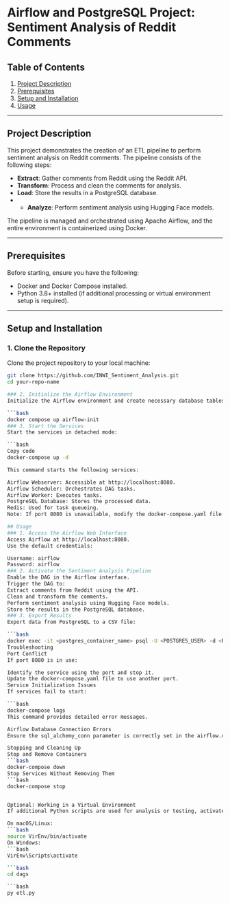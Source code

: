 # Airflow and PostgreSQL Project: Sentiment Analysis of Reddit Comments

## Table of Contents
1. [Project Description](#project-description)
2. [Prerequisites](#prerequisites)
3. [Setup and Installation](#setup-and-installation)
4. [Usage](#usage)

---

## Project Description
This project demonstrates the creation of an ETL pipeline to perform sentiment analysis on Reddit comments. The pipeline consists of the following steps:
- **Extract**: Gather comments from Reddit using the Reddit API.
- **Transform**: Process and clean the comments for analysis.
- **Load**: Store the results in a PostgreSQL database.
- - **Analyze**: Perform sentiment analysis using Hugging Face models.


The pipeline is managed and orchestrated using Apache Airflow, and the entire environment is containerized using Docker.

---

## Prerequisites
Before starting, ensure you have the following:
- Docker and Docker Compose installed.
- Python 3.8+ installed (if additional processing or virtual environment setup is required).

---

## Setup and Installation

### 1. Clone the Repository
Clone the project repository to your local machine:
```bash
git clone https://github.com/INWI_Sentiment_Analysis.git
cd your-repo-name

### 2. Initialize the Airflow Environment
Initialize the Airflow environment and create necessary database tables:

```bash
docker compose up airflow-init
### 3. Start the Services
Start the services in detached mode:

```bash
Copy code
docker-compose up -d

This command starts the following services:

Airflow Webserver: Accessible at http://localhost:8080.
Airflow Scheduler: Orchestrates DAG tasks.
Airflow Worker: Executes tasks.
PostgreSQL Database: Stores the processed data.
Redis: Used for task queueing.
Note: If port 8080 is unavailable, modify the docker-compose.yaml file to change the port configuration.

## Usage
### 1. Access the Airflow Web Interface
Access Airflow at http://localhost:8080.
Use the default credentials:

Username: airflow
Password: airflow
### 2. Activate the Sentiment Analysis Pipeline
Enable the DAG in the Airflow interface.
Trigger the DAG to:
Extract comments from Reddit using the API.
Clean and transform the comments.
Perform sentiment analysis using Hugging Face models.
Store the results in the PostgreSQL database.
### 3. Export Results
Export data from PostgreSQL to a CSV file:

```bash
docker exec -it <postgres_container_name> psql -U <POSTGRES_USER> -d <POSTGRES_DB> -c "COPY (SELECT * FROM sentiment_analysis_results) TO STDOUT WITH CSV HEADER" > results.csv
Troubleshooting
Port Conflict
If port 8080 is in use:

Identify the service using the port and stop it.
Update the docker-compose.yaml file to use another port.
Service Initialization Issues
If services fail to start:

```bash
docker-compose logs
This command provides detailed error messages.

Airflow Database Connection Errors
Ensure the sql_alchemy_conn parameter is correctly set in the airflow.cfg file.

Stopping and Cleaning Up
Stop and Remove Containers
```bash
docker-compose down
Stop Services Without Removing Them
```bash
docker-compose stop


Optional: Working in a Virtual Environment
If additional Python scripts are used for analysis or testing, activate the virtual environment:

On macOS/Linux:
```bash
source VirEnv/bin/activate
On Windows:
```bash
VirEnv\Scripts\activate

```bash
cd dags

```bash
py etl.py



